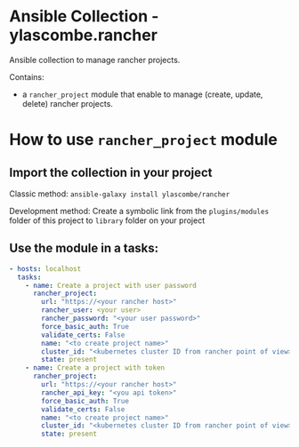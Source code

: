  # Ansible Collection - ylascombe.rancher

Ansible collection to manage rancher projects.

Contains:
- a `rancher_project` module that enable to manage (create, update, delete) rancher projects.

# How to use `rancher_project` module

## Import the collection in your project

Classic method: 
`ansible-galaxy install ylascombe/rancher`

Development method:
Create a symbolic link from the `plugins/modules` folder of this project to `library` folder on your project 

## Use the module in a tasks:

```yaml
- hosts: localhost
  tasks:
    - name: Create a project with user password
      rancher_project:
        url: "https://<your rancher host>"
        rancher_user: <your user>
        rancher_password: "<your user password>"
        force_basic_auth: True
        validate_certs: False
        name: "<to create project name>"
        cluster_id: "<kubernetes cluster ID from rancher point of view>"
        state: present
    - name: Create a project with token
      rancher_project:
        url: "https://<your rancher host>"
        rancher_api_key: "<you api token>"
        force_basic_auth: True
        validate_certs: False
        name: "<to create project name>"
        cluster_id: "<kubernetes cluster ID from rancher point of view>"
        state: present
```
